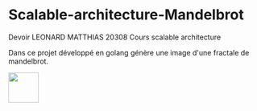 # Scalable-architecture-Mandelbrot

Devoir LEONARD MATTHIAS 20308
Cours scalable architecture 

Dans ce projet développé en golang génère une image d'une fractale de mandelbrot.


<img src="https://github.com/LeTouristeDeLECAM/Scalable-architecture-Mandelbrot/800X800_80 transparant.png" height="60" width="60" >


